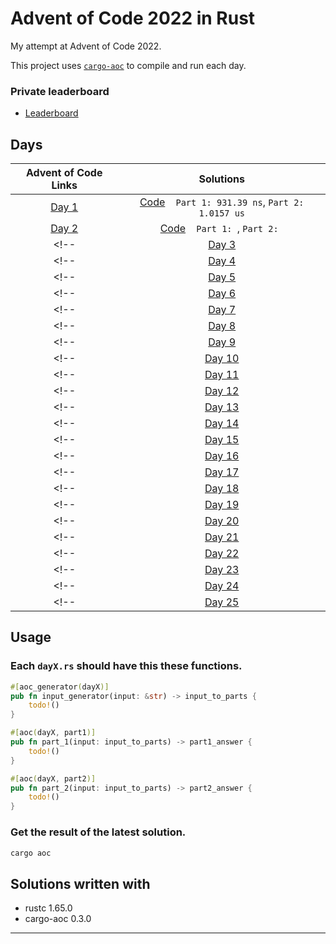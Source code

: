 # Advent of Code 2022 in Rust
My attempt at Advent of Code 2022.

This project uses [`cargo-aoc`][cargo-aoc] to compile and run each day.

### Private leaderboard
* [Leaderboard](https://adventofcode.com/2022/leaderboard/private/view/642677)

## Days

|             Advent of Code Links               |               Solutions                    |
|:----------------------------------------------:|:------------------------------------------:|
| [Day 1](https://adventofcode.com/2022/day/1)   | [Code](./src/day1.rs) &nbsp;&nbsp; `Part 1: 931.39 ns`, `Part 2: 1.0157 us` |
| [Day 2](https://adventofcode.com/2022/day/2)   | [Code](./src/day2.rs) &nbsp;&nbsp; `Part 1: `, `Part 2: ` |
<!-- | [Day 3](https://adventofcode.com/2022/day/3)   | [Code](./src/day3.rs) &nbsp;&nbsp; `Part 1: `, `Part 2: ` | -->
<!-- | [Day 4](https://adventofcode.com/2022/day/4)   | [Code](./src/day4.rs) &nbsp;&nbsp; `Part 1: `, `Part 2: ` | -->
<!-- | [Day 5](https://adventofcode.com/2022/day/5)   | [Code](./src/day5.rs) &nbsp;&nbsp; `Part 1: `, `Part 2: ` | -->
<!-- | [Day 6](https://adventofcode.com/2022/day/6)   | [Code](./src/day6.rs) &nbsp;&nbsp; `Part 1: `, `Part 2: ` | -->
<!-- | [Day 7](https://adventofcode.com/2022/day/7)   | [Code](./src/day7.rs) &nbsp;&nbsp; `Part 1: `, `Part 2: ` | -->
<!-- | [Day 8](https://adventofcode.com/2022/day/8)   | [Code](./src/day8.rs) &nbsp;&nbsp; `Part 1: `, `Part 2: ` | -->
<!-- | [Day 9](https://adventofcode.com/2022/day/9)   | [Code](./src/day9.rs) &nbsp;&nbsp; `Part 1: `, `Part 2: ` | -->
<!-- | [Day 10](https://adventofcode.com/2022/day/10) | [Code](./src/day10.rs) &nbsp;&nbsp; `Part 1: `, `Part 2: ` | -->
<!-- | [Day 11](https://adventofcode.com/2022/day/11) | [Code](./src/day11.rs) &nbsp;&nbsp; `Part 1: `, `Part 2: ` | -->
<!-- | [Day 12](https://adventofcode.com/2022/day/12) | [Code](./src/day12.rs) &nbsp;&nbsp; `Part 1: `, `Part 2: ` | -->
<!-- | [Day 13](https://adventofcode.com/2022/day/13) | [Code](./src/day13.rs) &nbsp;&nbsp; `Part 1: `, `Part 2: ` | -->
<!-- | [Day 14](https://adventofcode.com/2022/day/14) | [Code](./src/day14.rs) &nbsp;&nbsp; `Part 1: `, `Part 2: ` | -->
<!-- | [Day 15](https://adventofcode.com/2022/day/15) | [Code](./src/day15.rs) &nbsp;&nbsp; `Part 1: `, `Part 2: ` | -->
<!-- | [Day 16](https://adventofcode.com/2022/day/16) | [Code](./src/day16.rs) &nbsp;&nbsp; `Part 1: `, `Part 2: ` | -->
<!-- | [Day 17](https://adventofcode.com/2022/day/17) | [Code](./src/day17.rs) &nbsp;&nbsp; `Part 1: `, `Part 2: ` | -->
<!-- | [Day 18](https://adventofcode.com/2022/day/18) | [Code](./src/day18.rs) &nbsp;&nbsp; `Part 1: `, `Part 2: ` | -->
<!-- | [Day 19](https://adventofcode.com/2022/day/19) | [Code](./src/day19.rs) &nbsp;&nbsp; `Part 1: `, `Part 2: ` | -->
<!-- | [Day 20](https://adventofcode.com/2022/day/20) | [Code](./src/day20.rs) &nbsp;&nbsp; `Part 1: `, `Part 2: ` | -->
<!-- | [Day 21](https://adventofcode.com/2022/day/21) | [Code](./src/day21.rs) &nbsp;&nbsp; `Part 1: `, `Part 2: ` | -->
<!-- | [Day 22](https://adventofcode.com/2022/day/22) | [Code](./src/day22.rs) &nbsp;&nbsp; `Part 1: `, `Part 2: ` | -->
<!-- | [Day 23](https://adventofcode.com/2022/day/23) | [Code](./src/day23.rs) &nbsp;&nbsp; `Part 1: `, `Part 2: ` | -->
<!-- | [Day 24](https://adventofcode.com/2022/day/24) | [Code](./src/day24.rs) &nbsp;&nbsp; `Part 1: `, `Part 2: ` | -->
<!-- | [Day 25](https://adventofcode.com/2022/day/25) | [Code](./src/day25.rs) &nbsp;&nbsp; `Part 1: `, `Part 2: ` | -->


## Usage

### Each `dayX.rs` should have this these functions.
```rust
#[aoc_generator(dayX)]
pub fn input_generator(input: &str) -> input_to_parts {
    todo!()
}

#[aoc(dayX, part1)]
pub fn part_1(input: input_to_parts) -> part1_answer {
    todo!()
}

#[aoc(dayX, part2)]
pub fn part_2(input: input_to_parts) -> part2_answer {
    todo!()
}
```

### Get the result of the latest solution.
```bash
cargo aoc
```


## Solutions written with
* rustc 1.65.0
* cargo-aoc 0.3.0


---

[aoc]: https://adventofcode.com/
[rust]: https://rust-lang.org
[cargo-aoc]: https://github.com/gobanos/cargo-aoc
[aoc-runner]: https://github.com/gobanos/aoc-runner